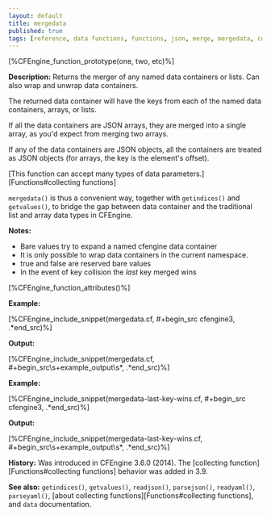 ```yaml
---
layout: default
title: mergedata
published: true
tags: [reference, data functions, functions, json, merge, mergedata, container, wrap, extract, array, map, inline_json]
---
```


[%CFEngine_function_prototype(one, two, etc)%]

**Description:** Returns the merger of any named data containers or lists. Can
also wrap and unwrap data containers.

The returned data container will have the keys from each of the named
data containers, arrays, or lists.

If all the data containers are JSON arrays, they are merged into a
single array, as you'd expect from merging two arrays.

If any of the data containers are JSON objects, all the containers are
treated as JSON objects (for arrays, the key is the element's offset).

[This function can accept many types of data parameters.][Functions#collecting functions]

`mergedata()` is thus a convenient way, together with `getindices()` and
`getvalues()`, to bridge the gap between data container and the
traditional list and array data types in CFEngine.

**Notes:**

- Bare values try to expand a named cfengine data container
- It is only possible to wrap data containers in the current namespace.
- true and false are reserved bare values
- In the event of key collision the *last* key merged wins

[%CFEngine_function_attributes()%]

**Example:**

[%CFEngine_include_snippet(mergedata.cf, #\+begin_src cfengine3, .*end_src)%]

**Output:**

[%CFEngine_include_snippet(mergedata.cf, #\+begin_src\s+example_output\s*, .*end_src)%]

**Example:**

[%CFEngine_include_snippet(mergedata-last-key-wins.cf, #\+begin_src cfengine3, .*end_src)%]

**Output:**

[%CFEngine_include_snippet(mergedata-last-key-wins.cf, #\+begin_src\s+example_output\s*, .*end_src)%]

**History:** Was introduced in CFEngine 3.6.0 (2014). The [collecting function][Functions#collecting functions] behavior was added in 3.9.

**See also:** `getindices()`, `getvalues()`, `readjson()`, `parsejson()`, `readyaml()`, `parseyaml()`, [about collecting functions][Functions#collecting functions], and `data` documentation.
